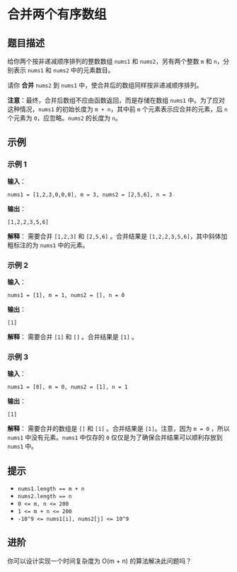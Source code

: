 
# 合并两个有序数组

## 题目描述

给你两个按非递减顺序排列的整数数组 `nums1` 和 `nums2`，另有两个整数 `m` 和 `n`，分别表示 `nums1` 和 `nums2` 中的元素数目。

请你 **合并** `nums2` 到 `nums1` 中，使合并后的数组同样按非递减顺序排列。

**注意**：最终，合并后数组不应由函数返回，而是存储在数组 `nums1` 中。为了应对这种情况，`nums1` 的初始长度为 `m + n`，其中前 `m` 个元素表示应合并的元素，后 `n` 个元素为 `0`，应忽略。`nums2` 的长度为 `n`。

## 示例

### 示例 1

**输入**：
```plaintext
nums1 = [1,2,3,0,0,0], m = 3, nums2 = [2,5,6], n = 3
```

**输出**：
```plaintext
[1,2,2,3,5,6]
```

**解释**：
需要合并 `[1,2,3]` 和 `[2,5,6]` 。合并结果是 `[1,2,2,3,5,6]`，其中斜体加粗标注的为 `nums1` 中的元素。

### 示例 2

**输入**：
```plaintext
nums1 = [1], m = 1, nums2 = [], n = 0
```

**输出**：
```plaintext
[1]
```

**解释**：
需要合并 `[1]` 和 `[]` 。合并结果是 `[1]` 。

### 示例 3

**输入**：
```plaintext
nums1 = [0], m = 0, nums2 = [1], n = 1
```

**输出**：
```plaintext
[1]
```

**解释**：
需要合并的数组是 `[]` 和 `[1]` 。合并结果是 `[1]`。注意，因为 `m = 0` ，所以 `nums1` 中没有元素。`nums1` 中仅存的 `0` 仅仅是为了确保合并结果可以顺利存放到 `nums1` 中。

## 提示

- `nums1.length == m + n`
- `nums2.length == n`
- `0 <= m, n <= 200`
- `1 <= m + n <= 200`
- `-10^9 <= nums1[i], nums2[j] <= 10^9`

## 进阶

你可以设计实现一个时间复杂度为 O(m + n) 的算法解决此问题吗？
